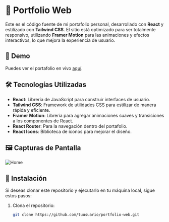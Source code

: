 # 📄 Portfolio Web

Este es el código fuente de mi portafolio personal, desarrollado con **React** y estilizado con **Tailwind CSS**. El sitio está optimizado para ser totalmente responsivo, utilizando **Framer Motion** para las animaciones y efectos interactivos, lo que mejora la experiencia de usuario.

## 🚀 Demo

Puedes ver el portafolio en vivo [aquí](https://port-frontend-n4dz.onrender.com).

## 🛠️ Tecnologías Utilizadas

- **React**: Librería de JavaScript para construir interfaces de usuario.
- **Tailwind CSS**: Framework de utilidades CSS para estilizar de manera rápida y eficiente.
- **Framer Motion**: Librería para agregar animaciones suaves y transiciones a los componentes de React.
- **React Router**: Para la navegación dentro del portafolio.
- **React Icons**: Biblioteca de íconos para mejorar el diseño.

## 🖼️ Capturas de Pantalla

![Home](https://github.com/hectorc2907/port-frontend/blob/basic/src/assets/images/img-projects/portfolio.png)

## 🔧 Instalación

Si deseas clonar este repositorio y ejecutarlo en tu máquina local, sigue estos pasos:

1. Clona el repositorio:
   ```bash
   git clone https://github.com/tuusuario/portfolio-web.git
